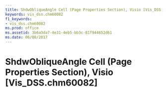 ```yaml
---
title: ShdwObliqueAngle Cell (Page Properties Section), Visio [Vis_DSS.chm60082]
keywords: vis_dss.chm60082
f1_keywords:
- vis_dss.chm60082
ms.prod: office
ms.assetid: 3b6a3da7-4e31-4eb5-bb3c-81f944652d61
ms.date: 06/08/2017
---
```



# ShdwObliqueAngle Cell (Page Properties Section), Visio [Vis_DSS.chm60082]

